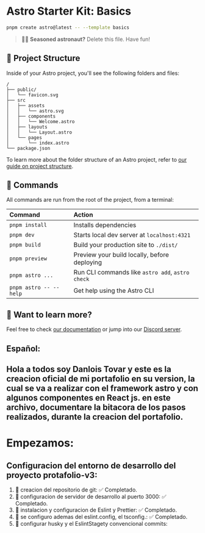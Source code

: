 # Astro Starter Kit: Basics

```sh
pnpm create astro@latest -- --template basics
```

> 🧑‍🚀 **Seasoned astronaut?** Delete this file. Have fun!

## 🚀 Project Structure

Inside of your Astro project, you'll see the following folders and files:

```text
/
├── public/
│   └── favicon.svg
├── src
│   ├── assets
│   │   └── astro.svg
│   ├── components
│   │   └── Welcome.astro
│   ├── layouts
│   │   └── Layout.astro
│   └── pages
│       └── index.astro
└── package.json
```

To learn more about the folder structure of an Astro project, refer to [our guide on project structure](https://docs.astro.build/en/basics/project-structure/).

## 🧞 Commands

All commands are run from the root of the project, from a terminal:

| Command                | Action                                           |
| :--------------------- | :----------------------------------------------- |
| `pnpm install`         | Installs dependencies                            |
| `pnpm dev`             | Starts local dev server at `localhost:4321`      |
| `pnpm build`           | Build your production site to `./dist/`          |
| `pnpm preview`         | Preview your build locally, before deploying     |
| `pnpm astro ...`       | Run CLI commands like `astro add`, `astro check` |
| `pnpm astro -- --help` | Get help using the Astro CLI                     |

## 👀 Want to learn more?

Feel free to check [our documentation](https://docs.astro.build) or jump into our [Discord server](https://astro.build/chat).

## Español:

## Hola a todos soy Danlois Tovar y este es la creacion oficial de mi portafolio en su version, la cual se va a realizar con el framework astro y con algunos componentes en React js. en este archivo, documentare la bitacora de los pasos realizados, durante la creacion del portafolio.

# Empezamos:

## Configuracion del entorno de desarrollo del proyecto protafolio-v3:

1. 🎯 creacion del repositorio de git: ✅ Completado.
2. 🎯 configuracion de servidor de desarrollo al puerto 3000: ✅ Completado.
3. 🎯 instalacion y configuracion de Eslint y Prettier: ✅ Completado.
4. 🎯 se configuro ademas del eslint.config, el tsconfig.: ✅ Completado.
5. 🎯 configurar husky y el EslintStagety convencional commits:
